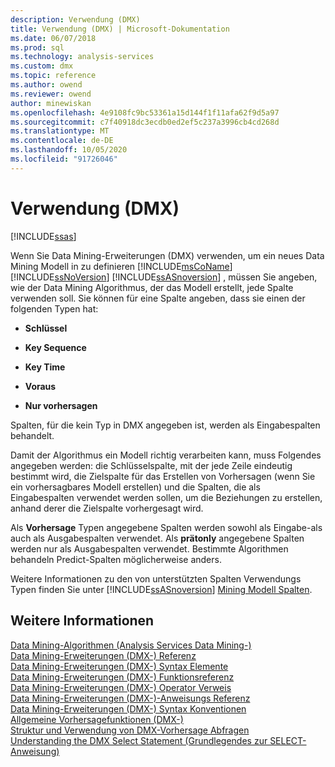 ```yaml
---
description: Verwendung (DMX)
title: Verwendung (DMX) | Microsoft-Dokumentation
ms.date: 06/07/2018
ms.prod: sql
ms.technology: analysis-services
ms.custom: dmx
ms.topic: reference
ms.author: owend
ms.reviewer: owend
author: minewiskan
ms.openlocfilehash: 4e9108fc9bc53361a15d144f1f11afa62f9d5a97
ms.sourcegitcommit: c7f40918dc3ecdb0ed2ef5c237a3996cb4cd268d
ms.translationtype: MT
ms.contentlocale: de-DE
ms.lasthandoff: 10/05/2020
ms.locfileid: "91726046"
---
```

# <a name="usage-dmx"></a>Verwendung (DMX)
[!INCLUDE[ssas](../includes/applies-to-version/ssas.md)]

  Wenn Sie Data Mining-Erweiterungen (DMX) verwenden, um ein neues Data Mining Modell in zu definieren [!INCLUDE[msCoName](../includes/msconame-md.md)] [!INCLUDE[ssNoVersion](../includes/ssnoversion-md.md)] [!INCLUDE[ssASnoversion](../includes/ssasnoversion-md.md)] , müssen Sie angeben, wie der Data Mining Algorithmus, der das Modell erstellt, jede Spalte verwenden soll. Sie können für eine Spalte angeben, dass sie einen der folgenden Typen hat:  
  
-   **Schlüssel**  
  
-   **Key Sequence**  
  
-   **Key Time**  
  
-   **Voraus**  
  
-   **Nur vorhersagen**  
  
 Spalten, für die kein Typ in DMX angegeben ist, werden als Eingabespalten behandelt.  
  
 Damit der Algorithmus ein Modell richtig verarbeiten kann, muss Folgendes angegeben werden: die Schlüsselspalte, mit der jede Zeile eindeutig bestimmt wird, die Zielspalte für das Erstellen von Vorhersagen (wenn Sie ein vorhersagbares Modell erstellen) und die Spalten, die als Eingabespalten verwendet werden sollen, um die Beziehungen zu erstellen, anhand derer die Zielspalte vorhergesagt wird.  
  
 Als **Vorhersage** Typen angegebene Spalten werden sowohl als Eingabe-als auch als Ausgabespalten verwendet. Als **prätonly** angegebene Spalten werden nur als Ausgabespalten verwendet. Bestimmte Algorithmen behandeln Predict-Spalten möglicherweise anders.  
  
 Weitere Informationen zu den von unterstützten Spalten Verwendungs Typen finden Sie unter [!INCLUDE[ssASnoversion](../includes/ssasnoversion-md.md)] [Mining Modell Spalten](/analysis-services/data-mining/mining-model-columns).  
  
## <a name="see-also"></a>Weitere Informationen  
 [Data Mining-Algorithmen &#40;Analysis Services Data Mining-&#41;](/analysis-services/data-mining/data-mining-algorithms-analysis-services-data-mining)   
 [Data Mining-Erweiterungen &#40;DMX-&#41; Referenz](../dmx/data-mining-extensions-dmx-reference.md)   
 [Data Mining-Erweiterungen &#40;DMX-&#41; Syntax Elemente](../dmx/data-mining-extensions-dmx-syntax-elements.md)   
 [Data Mining-Erweiterungen &#40;DMX-&#41; Funktionsreferenz](../dmx/data-mining-extensions-dmx-function-reference.md)   
 [Data Mining-Erweiterungen &#40;DMX-&#41; Operator Verweis](../dmx/data-mining-extensions-dmx-operator-reference.md)   
 [Data Mining-Erweiterungen &#40;DMX-&#41;-Anweisungs Referenz](../dmx/data-mining-extensions-dmx-statements.md)   
 [Data Mining-Erweiterungen &#40;DMX-&#41; Syntax Konventionen](../dmx/data-mining-extensions-dmx-syntax-conventions.md)   
 [Allgemeine Vorhersagefunktionen &#40;DMX-&#41;](../dmx/general-prediction-functions-dmx.md)   
 [Struktur und Verwendung von DMX-Vorhersage Abfragen](../dmx/structure-and-usage-of-dmx-prediction-queries.md)   
 [Understanding the DMX Select Statement (Grundlegendes zur SELECT-Anweisung)](../dmx/understanding-the-dmx-select-statement.md)  
  
